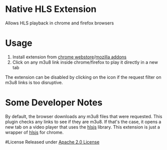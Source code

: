 # Native HLS Extension

Allows HLS playback in chrome and firefox browsers

# Usage

1. Install extension from [chrome webstore][]/[mozilla addons][]
2. Click on any m3u8 link inside chrome/firefox to play it directly in a new tab

The extension can be disabled by clicking on the icon if the request filter on m3u8 links is too disruptive.

[chrome webstore]: https://chrome.google.com/webstore/detail/native-hls-playback/emnphkkblegpebimobpbekeedfgemhof
[mozilla addons]: https://addons.mozilla.org/en-US/firefox/addon/native_hls_playback/

# Some Developer Notes 

By default, the browser downloads any m3u8 files that were requested. This plugin checks any links to see if they are m3u8.
If that's the case, it opens a new tab on a video player that uses the [hlsjs][] library. This extension is just a wrapper of [hlsjs][] for chrome.

[hlsjs]: https://github.com/dailymotion/hls.js

#License
Released under [Apache 2.0 License](LICENSE)

